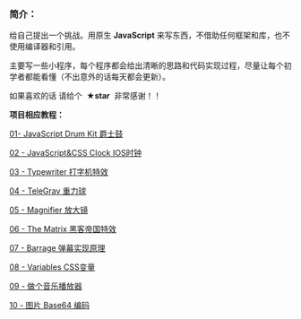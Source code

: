 ### 简介：
给自己提出一个挑战。用原生 **JavaScript** 来写东西，不借助任何框架和库，也不使用编译器和引用。

主要写一些小程序，每个程序都会给出清晰的思路和代码实现过程，尽量让每个初学者都能看懂（不出意外的话每天都会更新）。

如果喜欢的话 请给个  **★star**  非常感谢！！

**项目相应教程：**

[01- JavaScript Drum Kit 爵士鼓](http://www.jianshu.com/p/2f0b0f78b4c7)

[02 - JavaScript&CSS Clock IOS时钟](http://www.jianshu.com/p/f3802bf2a20a)

[03 - Typewriter 打字机特效](http://www.jianshu.com/p/027a76c94f77)

[04 - TeleGrav 重力球](http://www.jianshu.com/p/fd4a9ac5edb8)

[05 - Magnifier 放大镜](http://www.jianshu.com/p/a1684b7980d3)

[06 - The Matrix 黑客帝国特效](http://www.jianshu.com/p/b49e0897d62e)

[07 - Barrage 弹幕实现原理](http://www.jianshu.com/p/ff57dd26865f)

[08 - Variables CSS变量](http://www.jianshu.com/p/68f429ce167c)

[09 - 做个音乐播放器](http://www.jianshu.com/p/4a02ae30cf43)

[10 - 图片 Base64 编码](http://www.jianshu.com/p/59185c3a80dc)
